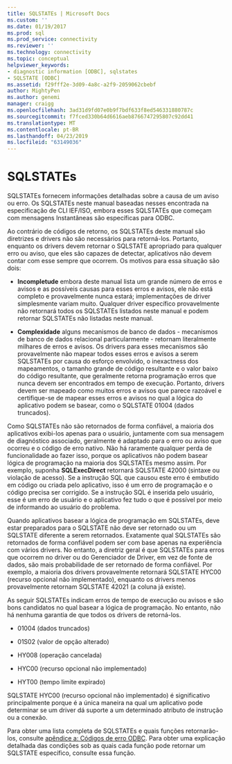 ```yaml
---
title: SQLSTATEs | Microsoft Docs
ms.custom: ''
ms.date: 01/19/2017
ms.prod: sql
ms.prod_service: connectivity
ms.reviewer: ''
ms.technology: connectivity
ms.topic: conceptual
helpviewer_keywords:
- diagnostic information [ODBC], sqlstates
- SQLSTATE [ODBC]
ms.assetid: f29fff2e-3d09-4a8c-a2f9-2059062cbebf
author: MightyPen
ms.author: genemi
manager: craigg
ms.openlocfilehash: 3ad31d9fd07e0b9f7bdf633f8ed546331880787c
ms.sourcegitcommit: f7fced330b64d6616aeb8766747295807c92dd41
ms.translationtype: MT
ms.contentlocale: pt-BR
ms.lasthandoff: 04/23/2019
ms.locfileid: "63149036"
---
```

# <a name="sqlstates"></a>SQLSTATEs
SQLSTATEs fornecem informações detalhadas sobre a causa de um aviso ou erro. Os SQLSTATEs neste manual baseadas nesses encontrada na especificação de CLI IEF/ISO, embora esses SQLSTATEs que começam com mensagens Instantâneas são específicas para ODBC.  
  
 Ao contrário de códigos de retorno, os SQLSTATEs deste manual são diretrizes e drivers não são necessários para retorná-los. Portanto, enquanto os drivers devem retornar o SQLSTATE apropriado para qualquer erro ou aviso, que eles são capazes de detectar, aplicativos não devem contar com esse sempre que ocorrem. Os motivos para essa situação são dois:  
  
-   **Incompletude** embora deste manual lista um grande número de erros e avisos e as possíveis causas para esses erros e avisos, ele não está completo e provavelmente nunca estará; implementações de driver simplesmente variam muito. Qualquer driver específico provavelmente não retornará todos os SQLSTATEs listados neste manual e podem retornar SQLSTATEs não listadas neste manual.  
  
-   **Complexidade** alguns mecanismos de banco de dados - mecanismos de banco de dados relacional particularmente - retornam literalmente milhares de erros e avisos. Os drivers para esses mecanismos são provavelmente não mapear todos esses erros e avisos a serem SQLSTATEs por causa do esforço envolvido, o inexactness dos mapeamentos, o tamanho grande de código resultante e o valor baixo do código resultante, que geralmente retorna programação erros que nunca devem ser encontrados em tempo de execução. Portanto, drivers devem ser mapeado como muitos erros e avisos que parece razoável e certifique-se de mapear esses erros e avisos no qual a lógica do aplicativo podem se basear, como o SQLSTATE 01004 (dados truncados).  
  
 Como SQLSTATEs não são retornados de forma confiável, a maioria dos aplicativos exibi-los apenas para o usuário, juntamente com sua mensagem de diagnóstico associado, geralmente é adaptado para o erro ou aviso que ocorreu e o código de erro nativo. Não há raramente qualquer perda de funcionalidade ao fazer isso, porque os aplicativos não podem basear lógica de programação na maioria dos SQLSTATEs mesmo assim. Por exemplo, suponha **SQLExecDirect** retornará SQLSTATE 42000 (sintaxe ou violação de acesso). Se a instrução SQL que causou este erro é embutido em código ou criada pelo aplicativo, isso é um erro de programação e o código precisa ser corrigido. Se a instrução SQL é inserida pelo usuário, esse é um erro de usuário e o aplicativo fez tudo o que é possível por meio de informando ao usuário do problema.  
  
 Quando aplicativos basear a lógica de programação em SQLSTATEs, deve estar preparados para o SQLSTATE não deve ser retornado ou um SQLSTATE diferente a serem retornados. Exatamente qual SQLSTATEs são retornados de forma confiável podem ser com base apenas na experiência com vários drivers. No entanto, a diretriz geral é que SQLSTATEs para erros que ocorrem no driver ou do Gerenciador de Driver, em vez de fonte de dados, são mais probabilidade de ser retornado de forma confiável. Por exemplo, a maioria dos drivers provavelmente retornará SQLSTATE HYC00 (recurso opcional não implementado), enquanto os drivers menos provavelmente retornam SQLSTATE 42021 (a coluna já existe).  
  
 As seguir SQLSTATEs indicam erros de tempo de execução ou avisos e são bons candidatos no qual basear a lógica de programação. No entanto, não há nenhuma garantia de que todos os drivers de retorná-los.  
  
-   01004 (dados truncados)  
  
-   01S02 (valor de opção alterado)  
  
-   HY008 (operação cancelada)  
  
-   HYC00 (recurso opcional não implementado)  
  
-   HYT00 (tempo limite expirado)  
  
 SQLSTATE HYC00 (recurso opcional não implementado) é significativo principalmente porque é a única maneira na qual um aplicativo pode determinar se um driver dá suporte a um determinado atributo de instrução ou a conexão.  
  
 Para obter uma lista completa de SQLSTATEs e quais funções retornarão-los, consulte [apêndice a: Códigos de erro ODBC](../../../odbc/reference/appendixes/appendix-a-odbc-error-codes.md). Para obter uma explicação detalhada das condições sob as quais cada função pode retornar um SQLSTATE específico, consulte essa função.
